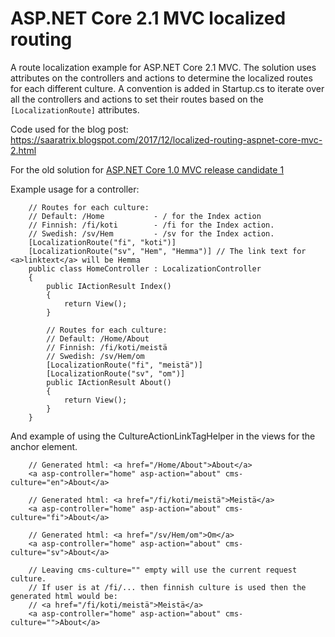 # ASP.NET Core 2.1 MVC localized routing

A route localization example for ASP.NET Core 2.1 MVC. 
The solution uses attributes on the controllers and actions to determine the localized routes for each different culture. 
A convention is added in Startup.cs to iterate over all the controllers and actions to set their routes based on the `[LocalizationRoute]` attributes. 

Code used for the blog post: https://saaratrix.blogspot.com/2017/12/localized-routing-aspnet-core-mvc-2.html

For the old solution for [ASP.NET Core 1.0 MVC release candidate 1](../../tree/core-1.0-rc-1)

Example usage for a controller:
```
    // Routes for each culture:
    // Default: /Home           - / for the Index action
    // Finnish: /fi/koti        - /fi for the Index action.
    // Swedish: /sv/Hem         - /sv for the Index action.
    [LocalizationRoute("fi", "koti")]
    [LocalizationRoute("sv", "Hem", "Hemma")] // The link text for <a>linktext</a> will be Hemma
    public class HomeController : LocalizationController
    {
        public IActionResult Index()
        {
            return View();
        }
        
        // Routes for each culture:
        // Default: /Home/About
        // Finnish: /fi/koti/meistä
        // Swedish: /sv/Hem/om
        [LocalizationRoute("fi", "meistä")]
        [LocalizationRoute("sv", "om")]
        public IActionResult About()
        {
            return View();
        }
    }
```

And example of using the CultureActionLinkTagHelper in the views for the anchor element.
```
    // Generated html: <a href="/Home/About">About</a>
    <a asp-controller="home" asp-action="about" cms-culture="en">About</a>

    // Generated html: <a href="/fi/koti/meistä">Meistä</a>
    <a asp-controller="home" asp-action="about" cms-culture="fi">About</a>

    // Generated html: <a href="/sv/Hem/om">Om</a>
    <a asp-controller="home" asp-action="about" cms-culture="sv">About</a>

    // Leaving cms-culture="" empty will use the current request culture.
    // If user is at /fi/... then finnish culture is used then the generated html would be:
    // <a href="/fi/koti/meistä">Meistä</a>
    <a asp-controller="home" asp-action="about" cms-culture="">About</a>
```

